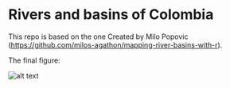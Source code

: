 # Rivers and basins of Colombia

This repo is based on the one Created by Milo Popovic (https://github.com/milos-agathon/mapping-river-basins-with-r).

The final figure:

![alt text](https://github.com/spinedaz/Repo_basins/blob/main/colombia-river-basins.png?raw=true)
